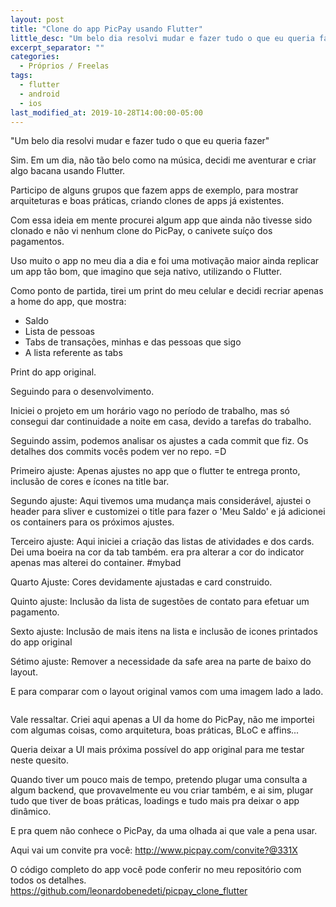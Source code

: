 ```yaml
---
layout: post
title: "Clone do app PicPay usando Flutter"
little_desc: "Um belo dia resolvi mudar e fazer tudo o que eu queria fazer..."
excerpt_separator: ""
categories:
  - Próprios / Freelas
tags:
  - flutter
  - android
  - ios
last_modified_at: 2019-10-28T14:00:00-05:00
---
```


"Um belo dia resolvi mudar e fazer tudo o que eu queria fazer"

Sim. Em um dia, não tão belo como na música, decidi me aventurar e criar algo bacana usando Flutter.

Participo de alguns grupos que fazem apps de exemplo, para mostrar arquiteturas e boas práticas, criando clones de apps já existentes.

Com essa ideia em mente procurei algum app que ainda não tivesse sido clonado e não vi nenhum clone do PicPay, o canivete suíço dos pagamentos.

Uso muito o app no meu dia a dia e foi uma motivação maior ainda replicar um app tão bom, que imagino que seja nativo, utilizando o Flutter.

Como ponto de partida, tirei um print do meu celular e decidi recriar apenas a home do app, que mostra:
* Saldo
* Lista de pessoas
* Tabs de transações, minhas e das pessoas que sigo
* A lista referente as tabs

Print do app original. 
<img src="assets/img/picpay/original.png" alt="">

Seguindo para o desenvolvimento. 

Iniciei o projeto em um horário vago no período de trabalho, mas só consegui dar continuidade a noite em casa, devido a tarefas do trabalho.

Seguindo assim, podemos analisar os ajustes a cada commit que fiz. Os detalhes dos commits vocês podem ver no repo. =D

Primeiro ajuste: Apenas ajustes no app que o flutter te entrega pronto, inclusão de cores e ícones na title bar.
<img src="assets/img/picpay/commits/1.png" alt="">

Segundo ajuste: Aqui tivemos uma mudança mais considerável, ajustei o header para sliver e customizei o title para fazer o 'Meu Saldo' e já adicionei os containers para os próximos ajustes.
<img src="assets/img/picpay/commits/2.png" alt="">


Terceiro ajuste: Aqui iniciei a criação das listas de atividades e dos cards. Dei uma boeira na cor da tab também. era pra alterar a cor do indicator apenas mas alterei do container. #mybad
<img src="assets/img/picpay/commits/3.png" alt="">


Quarto Ajuste: Cores devidamente ajustadas e card construido.
<img src="assets/img/picpay/commits/4.png" alt="">

Quinto ajuste: Inclusão da lista de sugestões de contato para efetuar um pagamento.
<img src="assets/img/picpay/commits/5.png" alt="">

Sexto ajuste: Inclusão de mais itens na lista e inclusão de icones printados do app original
<img src="assets/img/picpay/commits/6.png" alt="">

Sétimo ajuste: Remover a necessidade da safe area na parte de baixo do layout. 
<img src="assets/img/picpay/commits/7.png" alt="">


E para comparar com o layout original vamos com uma imagem lado a lado.
<div class="grid">
    <div class="a img">
        <img src="assets/img/picpay/original.png" alt="">
    </div>
    <div class="b img">
        <img src="assets/img/picpay/clone.png" alt="">
    </div>
</div>



Vale ressaltar. Criei aqui apenas a UI da home do PicPay, não me importei com algumas coisas, como arquitetura, boas práticas, BLoC e affins...

Queria deixar a UI mais próxima possível do app original para me testar neste quesito. 

Quando tiver um pouco mais de tempo, pretendo plugar uma consulta a algum backend, que provavelmente eu vou criar também, e ai sim, plugar tudo que tiver de boas práticas, loadings e tudo mais pra deixar o app dinâmico.

E pra quem não conhece o PicPay, da uma olhada ai que vale a pena usar. 

Aqui vai um convite pra você: <a href="http://www.picpay.com/convite?@331X" target="_blank">http://www.picpay.com/convite?@331X</a>

O código completo do app você pode conferir no meu repositório com todos os detalhes.  
<a href="https://github.com/leonardobenedeti/picpay_clone_flutter" target="_blank">https://github.com/leonardobenedeti/picpay_clone_flutter</a>
